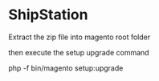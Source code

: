 # ShipStation

Extract the zip file into magento root folder

then execute the setup upgrade command

php -f bin/magento setup:upgrade

